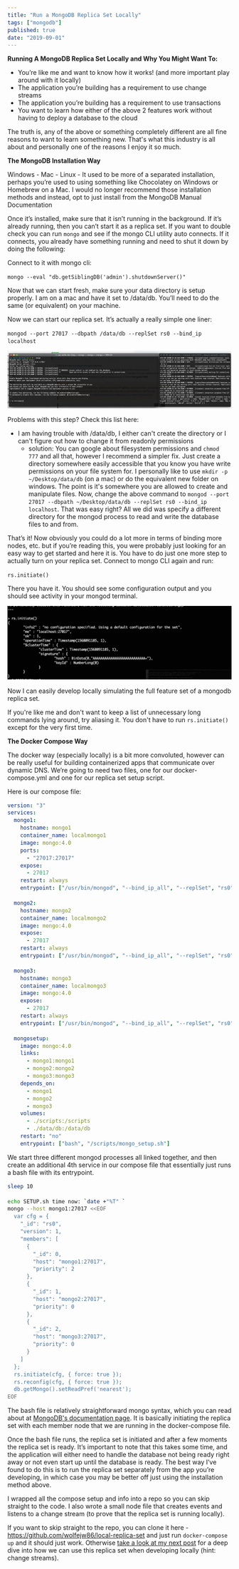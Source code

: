 ```yaml
---
title: "Run a MongoDB Replica Set Locally"
tags: ["mongodb"]
published: true
date: "2019-09-01"
---
```


**Running A MongoDB Replica Set Locally and Why You Might Want To:**

- You’re like me and want to know how it works! (and more important play around with it locally)
- The application you’re building has a requirement to use change streams
- The application you’re building has a requirement to use transactions
- You want to learn how either of the above 2 features work without having to deploy a database to the cloud

The truth is, any of the above or something completely different are all fine reasons to want to learn something new. That's what this industry is all about and personally one of the reasons I enjoy it so much.

**The MongoDB Installation Way**

Windows - Mac - Linux - It used to be more of a separated installation, perhaps you’re used to using something like Chocolatey on Windows or Homebrew on a Mac. I would no longer recommend those installation methods and instead, opt to just install from the MongoDB Manual Documentation

Once it’s installed, make sure that it isn’t running in the background. If it’s already running, then you can’t start it as a replica set. If you want to double check you can run `mongo` and see if the mongo CLI utility auto connects. If it connects, you already have something running and need to shut it down by doing the following:

Connect to it with mongo cli:

`mongo --eval "db.getSiblingDB('admin').shutdownServer()"`

Now that we can start fresh, make sure your data directory is setup properly. I am on a mac and have it set to /data/db. You’ll need to do the same (or equivalent) on your machine.

Now we can start our replica set. It’s actually a really simple one liner:

`mongod --port 27017 --dbpath /data/db --replSet rs0 --bind_ip localhost`

![console1](../../../src/images/replica-set-local/console1.png)

Problems with this step? Check this list here:

- I am having trouble with /data/db, I either can't create the directory or I can't figure out how to change it from readonly permissions
  - solution:  You can google about filesystem permissions and `chmod 777` and all that, however I recommend a simpler fix.  Just create a directory somewhere easily accessible that you know you have write permissions on your file system for.  I personally like to use `mkdir -p ~/Desktop/data/db` (on a mac) or do the equivalent new folder on windows.  The point is it's somewhere you are allowed to create and manipulate files.  Now, change the above command to `mongod --port 27017 --dbpath ~/Desktop/data/db --replSet rs0 --bind_ip localhost`.  That was easy right? All we did was specify a different directory for the mongod process to read and write the database files to and from.

That’s it! Now obviously you could do a lot more in terms of binding more nodes, etc. but if you’re reading this, you were probably just looking for an easy way to get started and here it is. You have to do just one more step to actually turn on your replica set. Connect to mongo CLI again and run:

`rs.initiate()`

There you have it. You should see some configuration output and you should see activity in your mongod terminal.

![console2](../../../src/images/replica-set-local/console2.png)

Now I can easily develop locally simulating the full feature set of a mongodb replica set.

If you're like me and don't want to keep a list of unnecessary long commands lying around, try aliasing it. You don't have to run `rs.initiate()` except for the very first time.

**The Docker Compose Way**

The docker way (especially locally) is a bit more convoluted, however can be really useful for building containerized apps that communicate over dynamic DNS. We’re going to need two files, one for our docker-compose.yml and one for our replica set setup script.

Here is our compose file:

```yml
version: "3"
services:
  mongo1:
    hostname: mongo1
    container_name: localmongo1
    image: mongo:4.0
    ports:
      - "27017:27017"
    expose:
      - 27017
    restart: always
    entrypoint: ["/usr/bin/mongod", "--bind_ip_all", "--replSet", "rs0"]

  mongo2:
    hostname: mongo2
    container_name: localmongo2
    image: mongo:4.0
    expose:
      - 27017
    restart: always
    entrypoint: ["/usr/bin/mongod", "--bind_ip_all", "--replSet", "rs0"]

  mongo3:
    hostname: mongo3
    container_name: localmongo3
    image: mongo:4.0
    expose:
      - 27017
    restart: always
    entrypoint: ["/usr/bin/mongod", "--bind_ip_all", "--replSet", "rs0"]

  mongosetup:
    image: mongo:4.0
    links:
      - mongo1:mongo1
      - mongo2:mongo2
      - mongo3:mongo3
    depends_on:
      - mongo1
      - mongo2
      - mongo3
    volumes:
      - ./scripts:/scripts
      - ./data/db:/data/db
    restart: "no"
    entrypoint: ["bash", "/scripts/mongo_setup.sh"]
```

We start three different mongod processes all linked together, and then create an additional 4th service in our compose file that essentially just runs a bash file with its entrypoint.

```bash
sleep 10

echo SETUP.sh time now: `date +"%T" `
mongo --host mongo1:27017 <<EOF
  var cfg = {
    "_id": "rs0",
    "version": 1,
    "members": [
      {
        "_id": 0,
        "host": "mongo1:27017",
        "priority": 2
      },
      {
        "_id": 1,
        "host": "mongo2:27017",
        "priority": 0
      },
      {
        "_id": 2,
        "host": "mongo3:27017",
        "priority": 0
      }
    ]
  };
  rs.initiate(cfg, { force: true });
  rs.reconfig(cfg, { force: true });
  db.getMongo().setReadPref('nearest');
EOF
```

The bash file is relatively straightforward mongo syntax, which you can read about at [MongoDB's documentation page](https://docs.mongodb.com/manual/reference/replica-configuration/). It is basically initiating the replica set with each member node that we are running in the docker-compose file.

Once the bash file runs, the replica set is initiated and after a few moments the replica set is ready. It’s important to note that this takes some time, and the application will either need to handle the database not being ready right away or not even start up until the database is ready. The best way I’ve found to do this is to run the replica set separately from the app you’re developing, in which case you may be better off just using the installation method above.

I wrapped all the compose setup and info into a repo so you can skip straight to the code. I also wrote a small node file that creates events and listens to a change stream (to prove that the replica set is running locally).

If you want to skip straight to the repo, you can clone it here - https://github.com/wolfejw86/local-replica-set and just run `docker-compose up` and it should just work. Otherwise [take a look at my next post](/setup-first-change-stream/) for a deep dive into how we can use this replica set when developing locally (hint: change streams).
